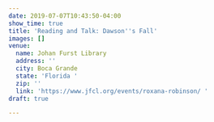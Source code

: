 ```yaml
---
date: 2019-07-07T10:43:50-04:00
show_time: true
title: 'Reading and Talk: Dawson''s Fall'
images: []
venue:
  name: Johan Furst Library
  address: ''
  city: Boca Grande
  state: 'Florida '
  zip: ''
  link: 'https://www.jfcl.org/events/roxana-robinson/ '
draft: true

---
```

